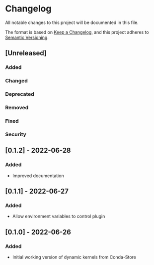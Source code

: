 # Changelog
All notable changes to this project will be documented in this file.

The format is based on [Keep a Changelog](https://keepachangelog.com/en/1.0.0/),
and this project adheres to [Semantic Versioning](https://semver.org/spec/v2.0.0.html).

## [Unreleased]

### Added

### Changed

### Deprecated

### Removed

### Fixed

### Security

## [0.1.2] - 2022-06-28

### Added

 - Improved documentation

## [0.1.1] - 2022-06-27

### Added

 - Allow environment variables to control plugin

## [0.1.0] - 2022-06-26

### Added

 - Initial working version of dynamic kernels from Conda-Store
